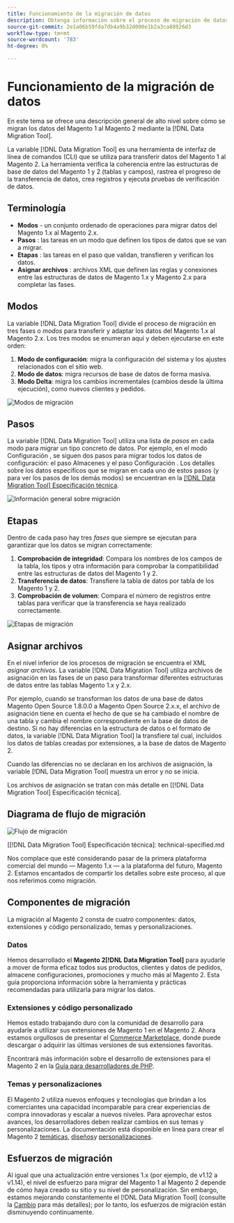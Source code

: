 ```yaml
---
title: Funcionamiento de la migración de datos
description: Obtenga información sobre el proceso de migración de datos entre el Magento 1 y el Magento 2, incluida la terminología, los diagramas de flujo de trabajo y los pasos.
source-git-commit: 2e1a06b59fda7db4a9b32d000e1b2a3ca88926d3
workflow-type: tm+mt
source-wordcount: '783'
ht-degree: 0%

---
```



# Funcionamiento de la migración de datos

En este tema se ofrece una descripción general de alto nivel sobre cómo se migran los datos del Magento 1 al Magento 2 mediante la [!DNL Data Migration Tool].

La variable [!DNL Data Migration Tool] es una herramienta de interfaz de línea de comandos (CLI) que se utiliza para transferir datos del Magento 1 al Magento 2. La herramienta verifica la coherencia entre las estructuras de base de datos del Magento 1 y 2 (tablas y campos), rastrea el progreso de la transferencia de datos, crea registros y ejecuta pruebas de verificación de datos.

## Terminología

* **Modos** - un conjunto ordenado de operaciones para migrar datos del Magento 1.x al Magento 2.x.
* **Pasos** : las tareas en un modo que definen los tipos de datos que se van a migrar.
* **Etapas** : las tareas en el paso que validan, transfieren y verifican los datos.
* **Asignar archivos** : archivos XML que definen las reglas y conexiones entre las estructuras de datos de Magento 1.x y Magento 2.x para completar las fases.

## Modos

La variable [!DNL Data Migration Tool] divide el proceso de migración en tres fases o *modos* para transferir y adaptar los datos del Magento 1.x al Magento 2.x. Los tres modos se enumeran aquí y deben ejecutarse en este orden:

1. **Modo de configuración**: migra la configuración del sistema y los ajustes relacionados con el sitio web.
1. **Modo de datos**: migra recursos de base de datos de forma masiva.
1. **Modo Delta**: migra los cambios incrementales (cambios desde la última ejecución), como nuevos clientes y pedidos.

![Modos de migración](../../assets/data-migration/MigrationModes2.png)

## Pasos

La variable [!DNL Data Migration Tool] utiliza una lista de *pasos* en cada modo para migrar un tipo concreto de datos. Por ejemplo, en el modo Configuración , se siguen dos pasos para migrar todos los datos de configuración: el paso Almacenes y el paso Configuración . Los detalles sobre los datos específicos que se migran en cada uno de estos pasos (y para ver los pasos de los demás modos) se encuentran en la [[!DNL Data Migration Tool] Especificación técnica](technical-specification.md).

![Información general sobre migración](../../assets/data-migration/MigrationOverview2.png)

## Etapas

Dentro de cada paso hay tres *fases* que siempre se ejecutan para garantizar que los datos se migran correctamente:

1. **Comprobación de integridad**: Compara los nombres de los campos de la tabla, los tipos y otra información para comprobar la compatibilidad entre las estructuras de datos del Magento 1 y 2.
1. **Transferencia de datos**: Transfiere la tabla de datos por tabla de los Magento 1 y 2.
1. **Comprobación de volumen**: Compara el número de registros entre tablas para verificar que la transferencia se haya realizado correctamente.

![Etapas de migración](../../assets/data-migration/MigrationSteps2.png)

## Asignar archivos

En el nivel inferior de los procesos de migración se encuentra el XML *asignar archivos*. La variable [!DNL Data Migration Tool] utiliza archivos de asignación en las fases de un paso para transformar diferentes estructuras de datos entre las tablas Magento 1.x y 2.x.

Por ejemplo, cuando se transforman los datos de una base de datos Magento Open Source 1.8.0.0 a Magento Open Source 2.x.x, el archivo de asignación tiene en cuenta el hecho de que se ha cambiado el nombre de una tabla y cambia el nombre correspondiente en la base de datos de destino. Si no hay diferencias en la estructura de datos o el formato de datos, la variable [!DNL Data Migration Tool] la transfiere tal cual, incluidos los datos de tablas creadas por extensiones, a la base de datos de Magento 2.

Cuando las diferencias no se declaran en los archivos de asignación, la variable [!DNL Data Migration Tool] muestra un error y no se inicia.

Los archivos de asignación se tratan con más detalle en [[!DNL Data Migration Tool] Especificación técnica].

## Diagrama de flujo de migración

![Flujo de migración](../../assets/data-migration/migration_flow.png)

[[!DNL Data Migration Tool] Especificación técnica]: technical-specified.md

Nos complace que esté considerando pasar de la primera plataforma comercial del mundo — Magento 1.x — a la plataforma del futuro, Magento 2. Estamos encantados de compartir los detalles sobre este proceso, al que nos referimos como migración.

## Componentes de migración

La migración al Magento 2 consta de cuatro componentes: datos, extensiones y código personalizado, temas y personalizaciones.

### Datos

Hemos desarrollado el **Magento 2[!DNL Data Migration Tool]** para ayudarle a mover de forma eficaz todos sus productos, clientes y datos de pedidos, almacene configuraciones, promociones y mucho más al Magento 2. Esta guía proporciona información sobre la herramienta y prácticas recomendadas para utilizarla para migrar los datos.

### Extensiones y código personalizado

Hemos estado trabajando duro con la comunidad de desarrollo para ayudarle a utilizar sus extensiones de Magento 1 en el Magento 2. Ahora estamos orgullosos de presentar el [Commerce Marketplace](https://marketplace.magento.com/), donde puede descargar o adquirir las últimas versiones de sus extensiones favoritas.

Encontrará más información sobre el desarrollo de extensiones para el Magento 2 en la [Guía para desarrolladores de PHP](https://developer.adobe.com/commerce/php/development/).

### Temas y personalizaciones

El Magento 2 utiliza nuevos enfoques y tecnologías que brindan a los comerciantes una capacidad incomparable para crear experiencias de compra innovadoras y escalar a nuevos niveles. Para aprovechar estos avances, los desarrolladores deben realizar cambios en sus temas y personalizaciones. La documentación está disponible en línea para crear el Magento 2 [temáticas](https://developer.adobe.com/commerce/frontend-core/guide/themes/), [diseños](https://developer.adobe.com/commerce/frontend-core/guide/layouts/)y [personalizaciones](https://developer.adobe.com/commerce/frontend-core/guide/layouts/xml-manage/).

## Esfuerzos de migración

Al igual que una actualización entre versiones 1.x (por ejemplo, de v1.12 a v1.14), el nivel de esfuerzo para migrar del Magento 1 al Magento 2 depende de cómo haya creado su sitio y su nivel de personalización.
Sin embargo, estamos mejorando constantemente el [!DNL Data Migration Tool] (consulte la [Cambio](https://github.com/magento/data-migration-tool/blob/2.3/CHANGELOG.md) para más detalles); por lo tanto, los esfuerzos de migración están disminuyendo continuamente.
